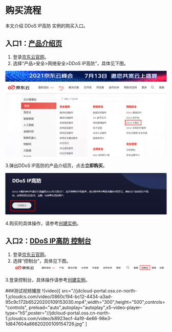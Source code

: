 # 购买流程

本文介绍 DDoS IP高防 实例的购买入口。

## 入口1：[产品介绍页](https://www.jdcloud.com/products/anti-ddos-pro)
1. 登录[京东云官网](https://www.jdcloud.com)。
2. 选择“产品>安全>网络安全>DDoS IP高防”，具体见下图。

![DDoS IP高防购买](https://github.com/jdcloudcom/cn/blob/edit/image/Advanced%20Anti-DDoS/ipanti%20purchase3.png)

3.弹出DDoS IP高防的产品介绍页，点击**立即购买**。

![MongoDB-buy](https://github.com/jdcloudcom/cn/blob/edit/image/Advanced%20Anti-DDoS/ipanti%20purchase4.png)

4.购买的具体操作，请参考[创建实例](../Getting-Started/Create-Instance.md)。

## 入口2：[DDoS IP高防 控制台](https://ip-anti-console.jdcloud.com/instancelist)

1. 登录[京东云官网](https://www.jdcloud.com)。
2. 选择“控制台”，具体见下图。
![控制台](https://github.com/jdcloudcom/cn/blob/edit/image/Advanced%20Anti-DDoS/console-buy1.png)

3.登录控制台，具体操作请参考[创建实例](../Getting-Started/Create-Instance.md)。

###测试视频播放
!{video}[ src="//jdcloud-portal.oss.cn-north-1.jcloudcs.com/video/0860c194-bc12-4434-a3ad-95c9c172b65220200109153030.mp4",width="300",height="500",controls="controls", preload="auto",autoplay="autoplay",x5-video-player-type="h5",poster="//jdcloud-portal.oss.cn-north-1.jcloudcs.com/video/b8923ecf-4a19-4e66-98e3-1d847604a86620200109154726.jpg" ]
